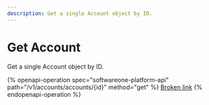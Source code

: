 ```yaml
---
description: Get a single Account object by ID.
---
```


# Get Account

Get a single Account object by ID.

{% openapi-operation spec="softwareone-platform-api" path="/v1/accounts/accounts/{id}" method="get" %}
[Broken link](broken-reference)
{% endopenapi-operation %}
